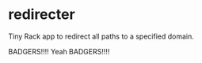 redirecter
==========

Tiny Rack app to redirect all paths to a specified domain.

BADGERS!!!!
Yeah
BADGERS!!!!